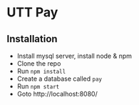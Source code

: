 # UTT Pay

## Installation

* Install mysql server, install node & npm
* Clone the repo
* Run `npm install`
* Create a database called `pay`
* Run `npm start`
* Goto http://localhost:8080/
